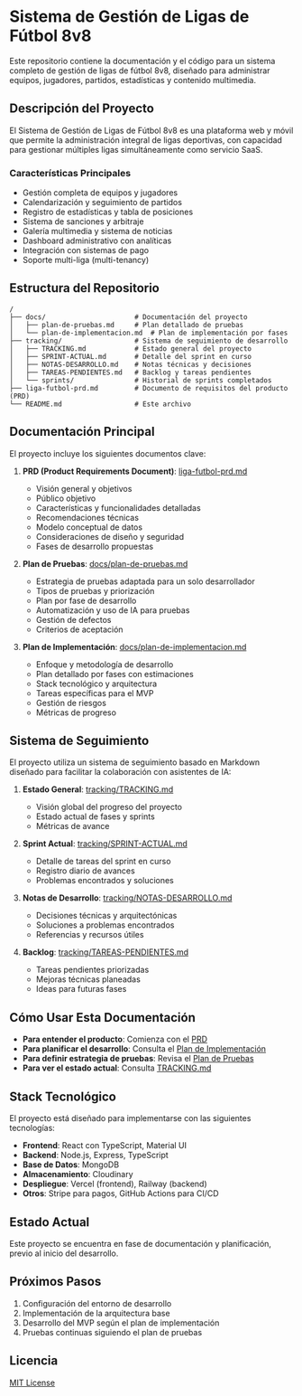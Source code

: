 # Sistema de Gestión de Ligas de Fútbol 8v8

Este repositorio contiene la documentación y el código para un sistema completo de gestión de ligas de fútbol 8v8, diseñado para administrar equipos, jugadores, partidos, estadísticas y contenido multimedia.

## Descripción del Proyecto

El Sistema de Gestión de Ligas de Fútbol 8v8 es una plataforma web y móvil que permite la administración integral de ligas deportivas, con capacidad para gestionar múltiples ligas simultáneamente como servicio SaaS.

### Características Principales

- Gestión completa de equipos y jugadores
- Calendarización y seguimiento de partidos
- Registro de estadísticas y tabla de posiciones
- Sistema de sanciones y arbitraje
- Galería multimedia y sistema de noticias
- Dashboard administrativo con analíticas
- Integración con sistemas de pago
- Soporte multi-liga (multi-tenancy)

## Estructura del Repositorio

```
/
├── docs/                      # Documentación del proyecto
│   ├── plan-de-pruebas.md     # Plan detallado de pruebas
│   └── plan-de-implementacion.md  # Plan de implementación por fases
├── tracking/                  # Sistema de seguimiento de desarrollo
│   ├── TRACKING.md            # Estado general del proyecto
│   ├── SPRINT-ACTUAL.md       # Detalle del sprint en curso
│   ├── NOTAS-DESARROLLO.md    # Notas técnicas y decisiones
│   ├── TAREAS-PENDIENTES.md   # Backlog y tareas pendientes
│   └── sprints/               # Historial de sprints completados
├── liga-futbol-prd.md         # Documento de requisitos del producto (PRD)
└── README.md                  # Este archivo
```

## Documentación Principal

El proyecto incluye los siguientes documentos clave:

1. **PRD (Product Requirements Document)**: [liga-futbol-prd.md](liga-futbol-prd.md)
   - Visión general y objetivos
   - Público objetivo
   - Características y funcionalidades detalladas
   - Recomendaciones técnicas
   - Modelo conceptual de datos
   - Consideraciones de diseño y seguridad
   - Fases de desarrollo propuestas

2. **Plan de Pruebas**: [docs/plan-de-pruebas.md](docs/plan-de-pruebas.md)
   - Estrategia de pruebas adaptada para un solo desarrollador
   - Tipos de pruebas y priorización
   - Plan por fase de desarrollo
   - Automatización y uso de IA para pruebas
   - Gestión de defectos
   - Criterios de aceptación

3. **Plan de Implementación**: [docs/plan-de-implementacion.md](docs/plan-de-implementacion.md)
   - Enfoque y metodología de desarrollo
   - Plan detallado por fases con estimaciones
   - Stack tecnológico y arquitectura
   - Tareas específicas para el MVP
   - Gestión de riesgos
   - Métricas de progreso

## Sistema de Seguimiento

El proyecto utiliza un sistema de seguimiento basado en Markdown diseñado para facilitar la colaboración con asistentes de IA:

1. **Estado General**: [tracking/TRACKING.md](tracking/TRACKING.md)
   - Visión global del progreso del proyecto
   - Estado actual de fases y sprints
   - Métricas de avance

2. **Sprint Actual**: [tracking/SPRINT-ACTUAL.md](tracking/SPRINT-ACTUAL.md)
   - Detalle de tareas del sprint en curso
   - Registro diario de avances
   - Problemas encontrados y soluciones

3. **Notas de Desarrollo**: [tracking/NOTAS-DESARROLLO.md](tracking/NOTAS-DESARROLLO.md)
   - Decisiones técnicas y arquitectónicas
   - Soluciones a problemas encontrados
   - Referencias y recursos útiles

4. **Backlog**: [tracking/TAREAS-PENDIENTES.md](tracking/TAREAS-PENDIENTES.md)
   - Tareas pendientes priorizadas
   - Mejoras técnicas planeadas
   - Ideas para futuras fases

## Cómo Usar Esta Documentación

- **Para entender el producto**: Comienza con el [PRD](liga-futbol-prd.md)
- **Para planificar el desarrollo**: Consulta el [Plan de Implementación](docs/plan-de-implementacion.md)
- **Para definir estrategia de pruebas**: Revisa el [Plan de Pruebas](docs/plan-de-pruebas.md)
- **Para ver el estado actual**: Consulta [TRACKING.md](tracking/TRACKING.md)

## Stack Tecnológico

El proyecto está diseñado para implementarse con las siguientes tecnologías:

- **Frontend**: React con TypeScript, Material UI
- **Backend**: Node.js, Express, TypeScript
- **Base de Datos**: MongoDB
- **Almacenamiento**: Cloudinary
- **Despliegue**: Vercel (frontend), Railway (backend)
- **Otros**: Stripe para pagos, GitHub Actions para CI/CD

## Estado Actual

Este proyecto se encuentra en fase de documentación y planificación, previo al inicio del desarrollo.

## Próximos Pasos

1. Configuración del entorno de desarrollo
2. Implementación de la arquitectura base
3. Desarrollo del MVP según el plan de implementación
4. Pruebas continuas siguiendo el plan de pruebas

## Licencia

[MIT License](LICENSE) 